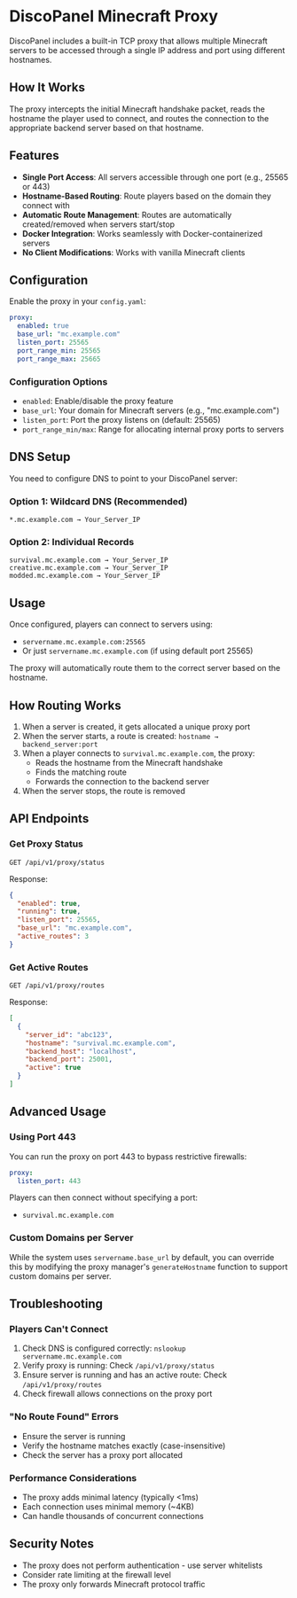 # DiscoPanel Minecraft Proxy

DiscoPanel includes a built-in TCP proxy that allows multiple Minecraft servers to be accessed through a single IP address and port using different hostnames.

## How It Works

The proxy intercepts the initial Minecraft handshake packet, reads the hostname the player used to connect, and routes the connection to the appropriate backend server based on that hostname.

## Features

- **Single Port Access**: All servers accessible through one port (e.g., 25565 or 443)
- **Hostname-Based Routing**: Route players based on the domain they connect with
- **Automatic Route Management**: Routes are automatically created/removed when servers start/stop
- **Docker Integration**: Works seamlessly with Docker-containerized servers
- **No Client Modifications**: Works with vanilla Minecraft clients

## Configuration

Enable the proxy in your `config.yaml`:

```yaml
proxy:
  enabled: true
  base_url: "mc.example.com"
  listen_port: 25565
  port_range_min: 25565
  port_range_max: 25665
```

### Configuration Options

- `enabled`: Enable/disable the proxy feature
- `base_url`: Your domain for Minecraft servers (e.g., "mc.example.com")
- `listen_port`: Port the proxy listens on (default: 25565)
- `port_range_min/max`: Range for allocating internal proxy ports to servers

## DNS Setup

You need to configure DNS to point to your DiscoPanel server:

### Option 1: Wildcard DNS (Recommended)
```
*.mc.example.com → Your_Server_IP
```

### Option 2: Individual Records
```
survival.mc.example.com → Your_Server_IP
creative.mc.example.com → Your_Server_IP
modded.mc.example.com → Your_Server_IP
```

## Usage

Once configured, players can connect to servers using:

- `servername.mc.example.com:25565`
- Or just `servername.mc.example.com` (if using default port 25565)

The proxy will automatically route them to the correct server based on the hostname.

## How Routing Works

1. When a server is created, it gets allocated a unique proxy port
2. When the server starts, a route is created: `hostname → backend_server:port`
3. When a player connects to `survival.mc.example.com`, the proxy:
   - Reads the hostname from the Minecraft handshake
   - Finds the matching route
   - Forwards the connection to the backend server
4. When the server stops, the route is removed

## API Endpoints

### Get Proxy Status
```
GET /api/v1/proxy/status
```

Response:
```json
{
  "enabled": true,
  "running": true,
  "listen_port": 25565,
  "base_url": "mc.example.com",
  "active_routes": 3
}
```

### Get Active Routes
```
GET /api/v1/proxy/routes
```

Response:
```json
[
  {
    "server_id": "abc123",
    "hostname": "survival.mc.example.com",
    "backend_host": "localhost",
    "backend_port": 25001,
    "active": true
  }
]
```

## Advanced Usage

### Using Port 443

You can run the proxy on port 443 to bypass restrictive firewalls:

```yaml
proxy:
  listen_port: 443
```

Players can then connect without specifying a port:
- `survival.mc.example.com`

### Custom Domains per Server

While the system uses `servername.base_url` by default, you can override this by modifying the proxy manager's `generateHostname` function to support custom domains per server.

## Troubleshooting

### Players Can't Connect

1. Check DNS is configured correctly: `nslookup servername.mc.example.com`
2. Verify proxy is running: Check `/api/v1/proxy/status`
3. Ensure server is running and has an active route: Check `/api/v1/proxy/routes`
4. Check firewall allows connections on the proxy port

### "No Route Found" Errors

- Ensure the server is running
- Verify the hostname matches exactly (case-insensitive)
- Check the server has a proxy port allocated

### Performance Considerations

- The proxy adds minimal latency (typically <1ms)
- Each connection uses minimal memory (~4KB)
- Can handle thousands of concurrent connections

## Security Notes

- The proxy does not perform authentication - use server whitelists
- Consider rate limiting at the firewall level
- The proxy only forwards Minecraft protocol traffic